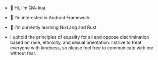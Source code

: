 - 👋 Hi, I’m @A-kua
- 👀 I’m interested in Android Framework.
- 🌱 I’m currently learning NixLang and Rust

- I uphold the principles of equality for all and oppose discrimination based on race, ethnicity, and sexual orientation. I strive to treat everyone with kindness, so please feel free to communicate with me without fear.

